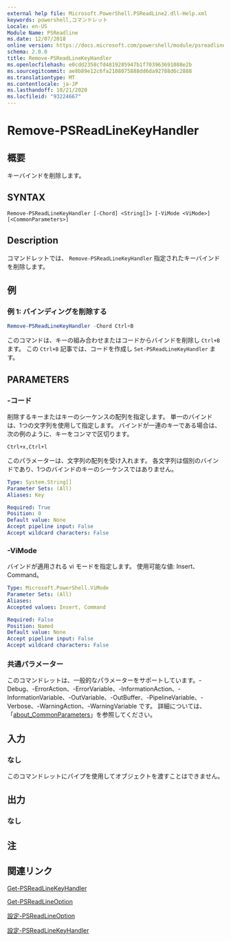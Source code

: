 ```yaml
---
external help file: Microsoft.PowerShell.PSReadLine2.dll-Help.xml
keywords: powershell,コマンドレット
Locale: en-US
Module Name: PSReadline
ms.date: 12/07/2018
online version: https://docs.microsoft.com/powershell/module/psreadline/remove-psreadlinekeyhandler?view=powershell-5.1&WT.mc_id=ps-gethelp
schema: 2.0.0
title: Remove-PSReadLineKeyHandler
ms.openlocfilehash: e0cdd2358cfd4819285947b1f703963691088e2b
ms.sourcegitcommit: ae8b89e12c6fa2108075888dd6da92788d6c2888
ms.translationtype: MT
ms.contentlocale: ja-JP
ms.lasthandoff: 10/21/2020
ms.locfileid: "93224667"
---
```

# Remove-PSReadLineKeyHandler

## 概要
キーバインドを削除します。

## SYNTAX

```
Remove-PSReadLineKeyHandler [-Chord] <String[]> [-ViMode <ViMode>] [<CommonParameters>]
```

## Description

コマンドレットでは、 `Remove-PSReadLineKeyHandler` 指定されたキーバインドを削除します。

## 例

### 例 1: バインディングを削除する

```powershell
Remove-PSReadLineKeyHandler -Chord Ctrl+B
```

このコマンドは、キーの組み合わせまたはコードからバインドを削除し `Ctrl+B` ます。 この `Ctrl+B` 記事では、コードを作成し `Set-PSReadLineKeyHandler` ます。

## PARAMETERS

### -コード

削除するキーまたはキーのシーケンスの配列を指定します。 単一のバインドは、1つの文字列を使用して指定します。 バインドが一連のキーである場合は、次の例のように、キーをコンマで区切ります。

`Ctrl+x,Ctrl+l`

このパラメーターは、文字列の配列を受け入れます。 各文字列は個別のバインドであり、1つのバインドのキーのシーケンスではありません。

```yaml
Type: System.String[]
Parameter Sets: (All)
Aliases: Key

Required: True
Position: 0
Default value: None
Accept pipeline input: False
Accept wildcard characters: False
```

### -ViMode

バインドが適用される vi モードを指定します。 使用可能な値: Insert、Command。

```yaml
Type: Microsoft.PowerShell.ViMode
Parameter Sets: (All)
Aliases:
Accepted values: Insert, Command

Required: False
Position: Named
Default value: None
Accept pipeline input: False
Accept wildcard characters: False
```

### 共通パラメーター

このコマンドレットは、一般的なパラメーターをサポートしています。-Debug、-ErrorAction、-ErrorVariable、-InformationAction、-InformationVariable、-OutVariable、-OutBuffer、-PipelineVariable、-Verbose、-WarningAction、-WarningVariable です。 詳細については、「[about_CommonParameters](http://go.microsoft.com/fwlink/?LinkID=113216)」を参照してください。

## 入力

### なし

このコマンドレットにパイプを使用してオブジェクトを渡すことはできません。

## 出力

### なし

## 注

## 関連リンク

[Get-PSReadLineKeyHandler](Get-PSReadLineKeyHandler.md)

[Get-PSReadLineOption](Get-PSReadLineOption.md)

[設定-PSReadLineOption](Set-PSReadLineOption.md)

[設定-PSReadLineKeyHandler](Set-PSReadLineKeyHandler.md)
